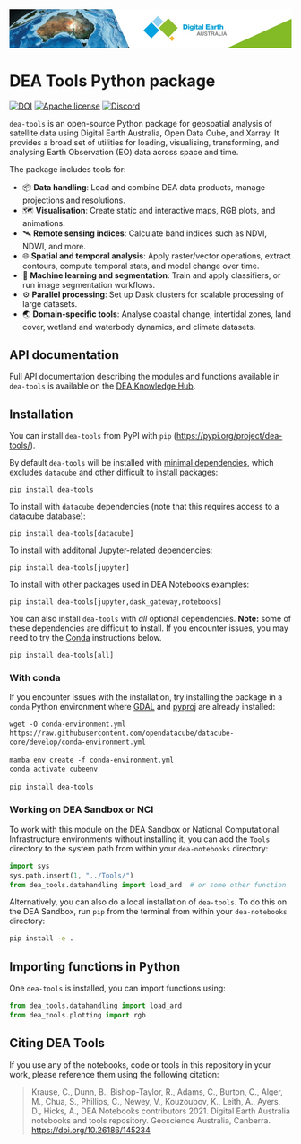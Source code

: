 <img src="https://raw.githubusercontent.com/GeoscienceAustralia/dea-notebooks/stable/Supplementary_data/dea_logo_wide.jpg" width="900" alt="Digital Earth Australia logo" />

# DEA Tools Python package

[![DOI](https://img.shields.io/badge/DOI-10.26186/145234-0e7fbf.svg)](https://doi.org/10.26186/145234) [![Apache license](https://img.shields.io/badge/License-Apache%202.0-blue.svg)](https://opensource.org/licenses/Apache-2.0) [![Discord](https://img.shields.io/discord/1212501566326571070?label=Discord&logo=discord&logoColor=white&color=7289DA)](https://discord.com/invite/4hhBQVas5U)

`dea-tools` is an open-source Python package for geospatial analysis of satellite data using Digital Earth Australia, Open Data Cube, and Xarray.
It provides a broad set of utilities for loading, visualising, transforming, and analysing Earth Observation (EO) data across space and time.

The package includes tools for:

* 📦 **Data handling**: Load and combine DEA data products, manage projections and resolutions.
* 🗺️ **Visualisation**: Create static and interactive maps, RGB plots, and animations.
* 🛰️ **Remote sensing indices**: Calculate band indices such as NDVI, NDWI, and more.
* 🌐 **Spatial and temporal analysis**: Apply raster/vector operations, extract contours, compute temporal stats, and model change over time.
* 🤖 **Machine learning and segmentation**: Train and apply classifiers, or run image segmentation workflows.
* ⚙️ **Parallel processing**: Set up Dask clusters for scalable processing of large datasets.
* 🌏 **Domain-specific tools**: Analyse coastal change, intertidal zones, land cover, wetland and waterbody dynamics, and climate datasets.

## API documentation

Full API documentation describing the modules and functions available in `dea-tools` is available on the [DEA Knowledge Hub](https://knowledge.dea.ga.gov.au/notebooks/Tools/).

## Installation

You can install `dea-tools` from PyPI with `pip` (https://pypi.org/project/dea-tools/).

By default `dea-tools` will be installed with [minimal dependencies](https://github.com/GeoscienceAustralia/dea-notebooks/blob/develop/pyproject.toml), which excludes `datacube` and other difficult to install packages:

```console
pip install dea-tools
```

To install with `datacube` dependencies (note that this requires access to a datacube database):
```console
pip install dea-tools[datacube]
```

To install with additonal Jupyter-related dependencies:
```console
pip install dea-tools[jupyter]
```

To install with other packages used in DEA Notebooks examples:
```console
pip install dea-tools[jupyter,dask_gateway,notebooks]
```

You can also install `dea-tools` with *all* optional dependencies. **Note:** some of these dependencies are difficult to install. If you encounter issues, you may need to try the [Conda](#with-conda) instructions below.
```console
pip install dea-tools[all]
```

### With conda

If you encounter issues with the installation, try installing the package in a `conda` Python environment where [GDAL](https://pypi.org/project/GDAL/) and [pyproj](https://pypi.org/project/pyproj/) are already installed:

```console
wget -O conda-environment.yml https://raw.githubusercontent.com/opendatacube/datacube-core/develop/conda-environment.yml

mamba env create -f conda-environment.yml
conda activate cubeenv

pip install dea-tools
```

### Working on DEA Sandbox or NCI

To work with this module on the DEA Sandbox or National Computational Infrastructure environments without installing it, you can add the `Tools` directory to the system path from within your `dea-notebooks` directory:

```python
import sys
sys.path.insert(1, "../Tools/")
from dea_tools.datahandling import load_ard  # or some other function
```

Alternatively, you can also do a local installation of `dea-tools`. To do this on the DEA Sandbox, run `pip` from the terminal from within your `dea-notebooks` directory:

```bash
pip install -e .
```

## Importing functions in Python

One `dea-tools` is installed, you can import functions using:

```python
from dea_tools.datahandling import load_ard
from dea_tools.plotting import rgb
```

## Citing DEA Tools

If you use any of the notebooks, code or tools in this repository in your work, please reference them using the following citation:

> Krause, C., Dunn, B., Bishop-Taylor, R., Adams, C., Burton, C., Alger, M., Chua, S., Phillips, C., Newey, V., Kouzoubov, K., Leith, A., Ayers, D., Hicks, A., DEA Notebooks contributors 2021. Digital Earth Australia notebooks and tools repository. Geoscience Australia, Canberra. https://doi.org/10.26186/145234
